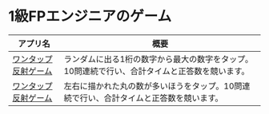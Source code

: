 # 1級FPエンジニアのゲーム

|アプリ名|概要|
| ---- | ---- |
| [ワンタップ反射ゲーム](https://dba-finance-feedback.github.io/games/biggest_number.html)|ランダムに出る1桁の数字から最大の数字をタップ。10問連続で行い、合計タイムと正答数を競います。|
| [ワンタップ反射ゲーム](https://dba-finance-feedback.github.io/games/which_is_more.html)|左右に描かれた丸の数が多いほうをタップ。10問連続で行い、合計タイムと正答数を競います。|
